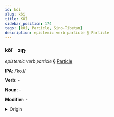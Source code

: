 ```yaml
---
id: kôî
slug: kôî
title: KÔÎ
sidebar_position: 174
tags: [kôî, Particle, Sino-Tibetan]
description: epistemic verb particle § Particle
---
```


### kôî&emsp;<span kind="abugida">ɔıɽɟ</span>

*epistemic verb particle* **§** [Particle](../../tags/Particle)

**IPA**: /ˈko.i/

**Verb**: -

**Noun**: -

**Modifier**: -

<details>
    <summary>Origin</summary>
    Min, Eastern 可以 kō̤-ī /kʰɔ.i/<br/>
    <em>Sino-Tibetan Language Family</em>
</details>